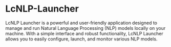 # LcNLP-Launcher
LcNLP Launcher is a powerful and user-friendly application designed to manage and run Natural Language Processing (NLP) models locally on your machine. With a simple interface and robust functionality, LcNLP Launcher allows you to easily configure, launch, and monitor various NLP models.
